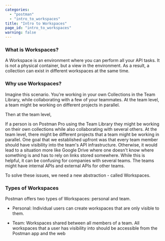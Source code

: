```yaml
---
categories:
  - "postman"
  - "intro_to_workspaces"
title: "Intro to Workspaces"
page_id: "intro_to_workspaces"
warning: false
---
```


### What is Workspaces?

A Workspace is an environment where you can perform all your API tasks. It is not a physical container, but a view in the environment. As a result, a collection can exist in different workspaces at the same time.

### Why use Workspaces?

Imagine this scenario. You're working in your own Collections in the Team Library, while collaborating with a few of your teammates. At the team level, a team might be working on different projects in parallel. 

 Then at the team level, 

If a person is on Postman Pro using the Team Library they might be working on their own collections while also collaborating with several others. At the team level, there might be different projects that a team might be working in parallel. One goal that we established upfront was that every team member should have visibility into the team's API infrastructure. Otherwise, it would lead to a situation more like Google Drive where one doesn't know where something is and has to rely on links stored somewhere. While this is helpful, it can be confusing for companies with several teams. The teams might have internal APIs and external APIs for other teams.


To solve these issues, we need a new abstraction - called Workspaces.
 
### Types of Workspaces

Postman offers two types of Workspaces: personal and team. 

* Personal: Individual users can create workspaces that are only visible to them.

* Team: Workspaces shared between all members of a team. All workspaces that a user has visibility into should be accessible from the Postman app and the web
